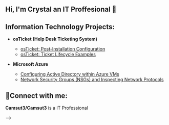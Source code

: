 ## Hi, I'm Crystal an IT Proffesional 👋
<h2> Information Technology Projects:</h2>

- <b>osTicket (Help Desk Ticketing System)</b>
  
  - [osTicket: Post-Installation Configuration](https://github.com/Camsut3/post-install-config)
  - [osTicket: Ticket Lifecycle Examples](https://github.com/Camsut3/ticket-lifecycle)
- <b>Microsoft Azure</b>
  - [Configuring Active Directory within Azure VMs](https://github.com/Camsut3/configure-ad)
  - [Network Security Groups (NSGs) and Inspecting Network Protocols](https://github.com/Camsut3/azure-network-protocols)

<h2>🤳Connect with me:</h2>






[linkedin]: https://linkedin.com/in/Camsut3<!--
**Camsut3/Camsut3**  is a IT Professional


-->
